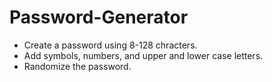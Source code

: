 # Password-Generator
- Create a password using 8-128 chracters.
- Add symbols, numbers, and upper and lower case letters.
- Randomize the password.
